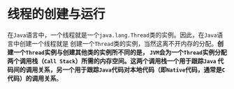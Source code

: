 线程的创建与运行
==============================================================
在`Java`语言中，一个线程就是一个`java.lang.Thread`类的实例。因此，在`Java`语言中创建一个线程就是
创建一个`Thread`类的实例，当然这离不开内存的分配。**创建一个`Thread`实例与创建其他类的实例所不同的是，
`JVM`会为一个`Thread`实例分配两个调用栈（`Call Stack`）所需的内存空间。这两个调用栈一个用于跟踪`Java`
代码间的调用关系，另一个用于跟踪`Java`代码对本地代码（即`Native`代码，通常是`C`代码）的调用关系**。


